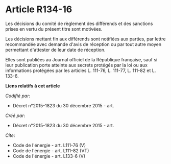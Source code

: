 # Article R134-16

Les décisions du comité de règlement des différends et des sanctions prises en vertu du présent titre sont motivées. 

Les décisions mettant fin aux différends sont notifiées aux parties, par lettre recommandée avec demande d'avis de réception
ou par tout autre moyen permettant d'attester de leur date de réception. 

Elles sont publiées au Journal officiel de la République française, sauf si leur publication porte atteinte aux secrets
protégés par la loi ou aux informations protégées par les articles L. 111-76, L. 111-77, L. 111-82 et L. 133-6.

**Liens relatifs à cet article**

_Codifié par_:

  - Décret n°2015-1823 du 30 décembre 2015 - art.

_Créé par_:

  - Décret n°2015-1823 du 30 décembre 2015 - art.

_Cite_:

  - Code de l'énergie - art. L111-76 (V)
  - Code de l'énergie - art. L111-82 (VT)
  - Code de l'énergie - art. L133-6 (V)
